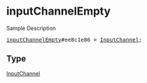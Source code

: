 # inputChannelEmpty

Sample Description

<pre>
<a href="../constructor/inputChannelEmpty.md">inputChannelEmpty</a>#ee8c1e86 = <a href="../type/InputChannel.md">InputChannel</a>;
</pre>

## Type

<a href="../type/InputChannel.md">InputChannel</a>
